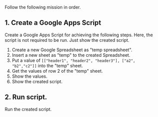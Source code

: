 Follow the following mission in order.

## 1. Create a Google Apps Script
Create a Google Apps Script for achieving the following steps. Here, the script is not required to be run. Just show the created script.

1. Create a new Google Spreadsheet as "temp spreadsheet".
2. Insert a new sheet as "temp" to the created Spreadsheet.
3. Put a value of `[["header1", "header2", "header3"], ["a2", "b2","c2"]]` into the "temp" sheet.
4. Get the values of row 2 of the "temp" sheet.
5. Show the values.
6. Show the created script.

## 2. Run script.
Run the created script.
